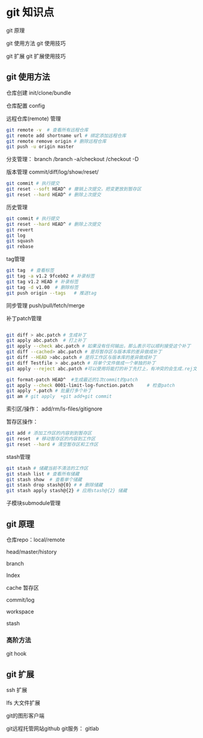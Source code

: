 # git 知识点

git 原理

git 使用方法
git 使用技巧

git 扩展
git 扩展使用技巧



## git 使用方法

仓库创建
init/clone/bundle

仓库配置
config

远程仓库(remote) 管理
``` bash
git remote -v  # 查看所有远程仓库
git remote add shortname url # 绑定添加远程仓库
git remote remove origin # 删除远程仓库
git push -u origin master
```



分支管理：
branch /branch -a/checkout /checkout -D

版本管理
commit/diff/log/show/reset/
``` bash
git commit # 执行提交
git reset --soft HEAD^ # 撤销上次提交，把变更放到暂存区
git reset --hard HEAD^ # 删除上次提交
```


历史管理
``` bash
git commit # 执行提交
git reset --hard HEAD^ # 删除上次提交
git revert 
git log
git squash
git rebase
```

tag管理
``` bash
git tag  # 查看标签
git tag -a v1.2 9fceb02 # 补录标签
git tag v1.2 HEAD # 补录标签
git tag -d v1.00  # 删除标签
git push origin --tags   # 推送tag
```

同步管理
push/pull/fetch/merge

补丁patch管理
``` bash

git diff > abc.patch # 生成补丁
git apply abc.patch  # 打上补丁
git apply --check abc.patch # 如果没有任何输出，那么表示可以顺利接受这个补丁
git diff --cached> abc.patch # 是将暂存区与版本库的差异做成补丁
git diff --HEAD >abc.patch # 是将工作区与版本库的差异做成补丁
git diff Testfile > abc.patch # 将单个文件做成一个单独的补丁
git apply --reject abc.patch #可以使用将能打的补丁先打上，有冲突的会生成.rej文件，此时可以找到这些文件进行手动打补丁

git format-patch HEAD^  #生成最近的1次commit的patch
git apply --check 0001-limit-log-function.patch     # 检查patch
git apply *.patch # 批量打多个补丁
git am # git apply  +git add+git commit 
```

索引区/操作：
add/rm/ls-files/gitignore

暂存区操作：
``` bash
git add # 添加工作区的内容到到暂存区
git reset  # 移动暂存区的内容到工作区
git reset --hard # 清空暂存区和工作区
```


stash管理
``` bash
git stash # 储藏当前不清洁的工作区
git stash list # 查看所有储藏
git stash show  # 查看单个储藏
git stash drop stash@{0} # # 删除储藏
git stash apply stash@{2} # 应用stash@{2} 储藏
```

子模块submodule管理

## git 原理

仓库repo：local/remote

head/master/history

branch

Index

cache 暂存区

commit/log

workspace

stash


### 高阶方法
git hook

## git 扩展

ssh 扩展

lfs 大文件扩展

git的图形客户端

git远程托管网站github
git服务： gitlab

